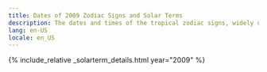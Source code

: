 ```yaml
---
title: Dates of 2009 Zodiac Signs and Solar Terms
description: The dates and times of the tropical zodiac signs, widely used in western astrology, and solar terms of year 2009
lang: en-US
locale: en_US
---
```

{% include_relative _solarterm_details.html year="2009" %}
